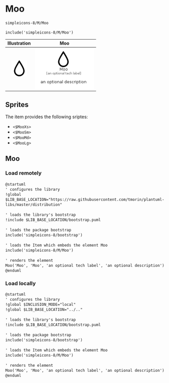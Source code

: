 # Moo


```text
simpleicons-8/M/Moo
```

```text
include('simpleicons-8/M/Moo')
```



| Illustration | Moo |
| :---: | :---: |
| ![illustration for Illustration](../../simpleicons-8/M/Moo.png) | ![illustration for Moo](../../simpleicons-8/M/Moo.Local.png) |



## Sprites
The item provides the following sriptes:

- `<$MooXs>`
- `<$MooSm>`
- `<$MooMd>`
- `<$MooLg>`





## Moo

### Load remotely
```plantuml
@startuml
' configures the library
!global $LIB_BASE_LOCATION="https://raw.githubusercontent.com/tmorin/plantuml-libs/master/distribution"

' loads the library's bootstrap
!include $LIB_BASE_LOCATION/bootstrap.puml

' loads the package bootstrap
include('simpleicons-8/bootstrap')

' loads the Item which embeds the element Moo
include('simpleicons-8/M/Moo')

' renders the element
Moo('Moo', 'Moo', 'an optional tech label', 'an optional description')
@enduml
```

### Load locally
```plantuml
@startuml
' configures the library
!global $INCLUSION_MODE="local"
!global $LIB_BASE_LOCATION="../.."

' loads the library's bootstrap
!include $LIB_BASE_LOCATION/bootstrap.puml

' loads the package bootstrap
include('simpleicons-8/bootstrap')

' loads the Item which embeds the element Moo
include('simpleicons-8/M/Moo')

' renders the element
Moo('Moo', 'Moo', 'an optional tech label', 'an optional description')
@enduml
```

